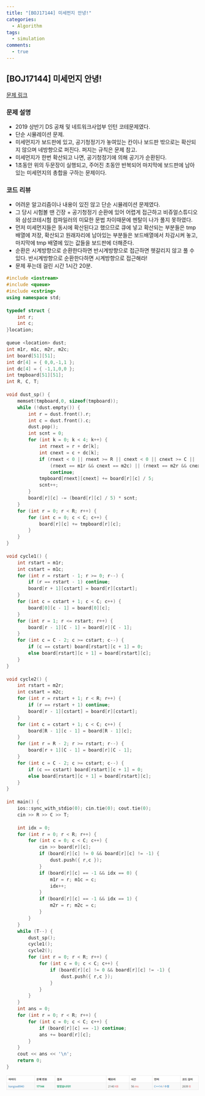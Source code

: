 ```yaml
---
title: "[BOJ17144] 미세먼지 안녕!"
categories:
  - Algorithm
tags:
  - simulation
comments:
  - true
---
```

## [BOJ17144] 미세먼지 안녕!

[문제 링크](https://www.acmicpc.net/problem/17144)

### 문제 설명
* 2019 상반기 DS 공채 및 네트워크사업부 인턴 코테문제였다.
* 단순 시뮬레이션 문제.
* 미세먼지가 보드판에 있고, 공기청정기가 놓여있는 칸이나 보드판 밖으로는 확산되지 않으며 네방향으로 퍼진다. 퍼지는 규칙은 문제 참고.
* 미세먼지가 한번 확산되고 나면, 공기청정기에 의해 공기가 순환된다.
* 1초동안 위의 두문장이 실행되고, 주어진 초동안 반복되어 마지막에 보드판에 남아있는 미세먼지의 총합을 구하는 문제이다.

### 코드 리뷰
* 어려운 알고리즘이나 내용이 있진 않고 단순 시뮬레이션 문제였다.
* 그 당시 시험볼 땐 긴장 + 공기청정기 순환에 있어 어렵게 접근하고 비쥬얼스튜디오와 삼성코테시험 컴파일러의 미묘한 문법 차이때문에 멘탈이 나가 풀지 못하였다.
* 먼저 미세먼지들은 동시에 확산된다고 했으므로 큐에 넣고 확산되는 부분들은 tmp배열에 저장, 확산되고 원래자리에 남아있는 부분들은 보드배열에서 차감시켜 놓고, 마지막에 tmp 배열에 있는 값들을 보드판에 더해준다.
* 순환은 시계방향으로 순환한다하면 반시계방향으로 접근하면 헷갈리지 않고 풀 수 있다. 반시계방향으로 순환한다하면 시계방향으로 접근해라!
* 문제 푸는데 걸린 시간 1시간 20분.

```cpp
#include <iostream>
#include <queue>
#include <cstring>
using namespace std;

typedef struct {
	int r;
	int c;
}location;

queue <location> dust;
int m1r, m1c, m2r, m2c;
int board[51][51];
int dr[4] = { 0,0,-1,1 };
int dc[4] = { -1,1,0,0 };
int tmpboard[51][51];
int R, C, T;

void dust_sp() {
	memset(tmpboard,0, sizeof(tmpboard));
	while (!dust.empty()) {
		int r = dust.front().r;
		int c = dust.front().c;
		dust.pop();
		int scnt = 0;
		for (int k = 0; k < 4; k++) {
			int rnext = r + dr[k];
			int cnext = c + dc[k];
			if (rnext < 0 || rnext >= R || cnext < 0 || cnext >= C || 
				(rnext == m1r && cnext == m2c) || (rnext == m2r && cnext == m2c))
				continue;
			tmpboard[rnext][cnext] += board[r][c] / 5;
			scnt++;
		}
		board[r][c] -= (board[r][c] / 5) * scnt;
	}
	for (int r = 0; r < R; r++) {
		for (int c = 0; c < C; c++) {
			board[r][c] += tmpboard[r][c];
		}
	}
}

void cycle1() {
	int rstart = m1r;
	int cstart = m1c;
	for (int r = rstart - 1; r >= 0; r--) {
		if (r == rstart - 1) continue;
		board[r + 1][cstart] = board[r][cstart];
	}
	for (int c = cstart + 1; c < C; c++) {
		board[0][c - 1] = board[0][c];
	}
	for (int r = 1; r <= rstart; r++) {
		board[r - 1][C - 1] = board[r][C - 1];
	}
	for (int c = C - 2; c >= cstart; c--) {
		if (c == cstart) board[rstart][c + 1] = 0;
		else board[rstart][c + 1] = board[rstart][c];
	}
}

void cycle2() {
	int rstart = m2r;
	int cstart = m2c;
	for (int r = rstart + 1; r < R; r++) {
		if (r == rstart + 1) continue;
		board[r - 1][cstart] = board[r][cstart];
	}
	for (int c = cstart + 1; c < C; c++) {
		board[R - 1][c - 1] = board[R - 1][c];
	}
	for (int r = R - 2; r >= rstart; r--) {
		board[r + 1][C - 1] = board[r][C - 1];
	}
	for (int c = C - 2; c >= cstart; c--) {
		if (c == cstart) board[rstart][c + 1] = 0;
		else board[rstart][c + 1] = board[rstart][c];
	}
}

int main() {
	ios::sync_with_stdio(0); cin.tie(0); cout.tie(0);
	cin >> R >> C >> T;
	
	int idx = 0;
	for (int r = 0; r < R; r++) {
		for (int c = 0; c < C; c++) {
			cin >> board[r][c];
			if (board[r][c] != 0 && board[r][c] != -1) {
				dust.push({ r,c });
			}
			if (board[r][c] == -1 && idx == 0) {
				m1r = r; m1c = c;
				idx++;
			}
			if (board[r][c] == -1 && idx == 1) {
				m2r = r; m2c = c;
			}
		}
	}
	while (T--) {
		dust_sp();
		cycle1();
		cycle2();
		for (int r = 0; r < R; r++) {
			for (int c = 0; c < C; c++) {
				if (board[r][c] != 0 && board[r][c] != -1) {
					dust.push({ r,c });
				}
			}
		}
	}
	int ans = 0;
	for (int r = 0; r < R; r++) {
		for (int c = 0; c < C; c++) {
			if (board[r][c] == -1) continue;
			ans += board[r][c];
		}
	}
	cout << ans << '\n';
	return 0;
}
```

![](/assets/img/Algorithm/08191.png)